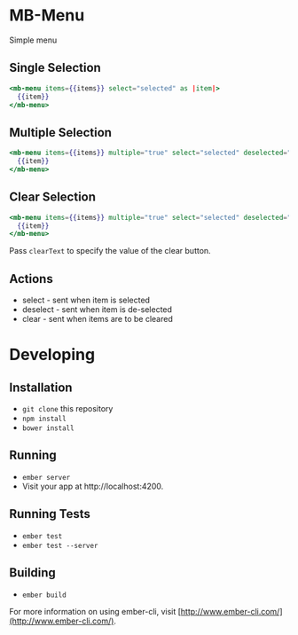 # MB-Menu

Simple menu

## Single Selection

```handlebars
<mb-menu items={{items}} select="selected" as |item|>
  {{item}}
</mb-menu>
```

## Multiple Selection

```handlebars
<mb-menu items={{items}} multiple="true" select="selected" deselected="deselected" as |item|>
  {{item}}
</mb-menu>
```

## Clear Selection

```handlebars
<mb-menu items={{items}} multiple="true" select="selected" deselected="deselected" clear="clear" as |item|>
  {{item}}
</mb-menu>
```

Pass `clearText` to specify the value of the clear button.

## Actions

* select - sent when item is selected
* deselect - sent when item is de-selected
* clear - sent when items are to be cleared

# Developing

## Installation

* `git clone` this repository
* `npm install`
* `bower install`

## Running

* `ember server`
* Visit your app at http://localhost:4200.

## Running Tests

* `ember test`
* `ember test --server`

## Building

* `ember build`

For more information on using ember-cli, visit [http://www.ember-cli.com/](http://www.ember-cli.com/).
